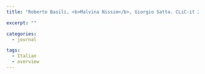 ```yaml
---
title: "Roberto Basili, <b>Malvina Nissim</b>, Giorgio Satta. CLiC-it 2017: A Retrospective. <i>Italian Journal of Computational Linguistics</i>, to appear"

excerpt: ""

categories: 
  - journal

tags:
  - Italian
  - overview
---
```

